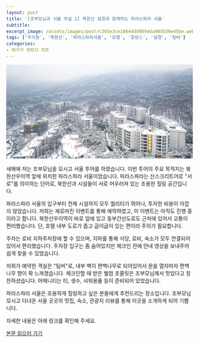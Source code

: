 ```yaml
---
layout: post
title: '[조부모님과 서울 마실 1] 북한산 설경과 함께하는 파라스파라 서울'
subtitle: 
excerpt_image: /assets/images/post/c303e3ce18044dd9894da905b39e45be.webp
tags: ['우이동', '북한산', '파라스파라서울', '호텔', '호캉스', '설경', '팀버']
categories: 
- 여기가 히트다 히트
---
```


![메인 이미지](/assets/images/post/c303e3ce18044dd9894da905b39e45be.webp)

새해에 저는 조부모님을 모시고 서울 투어를 하였습니다. 이번 투어의 주요 목적지는 북한산우이역 앞에 위치한 파라스파라 서울이었습니다. 파라스파라는 산스크리트어로 "서로"를 의미하는 단어로, 북한산과 시설들이 서로 어우러져 있는 조용한 힐링 공간입니다.

파라스파라 서울의 입구부터 전체 시설까지 모두 퀄리티가 뛰어나, 투자한 비용이 아깝지 않았습니다. 저희는 제로마진 이벤트를 통해 예약하였고, 이 이벤트는 아직도 진행 중이라고 합니다. 북한산우이역이 바로 앞에 있고 동부간선도로도 근처에 있어서 교통이 편리했습니다. 단, 호텔 내부 도로가 좁고 굽이굽이 있는 편이라 주의가 필요합니다.

주차는 로비 지하주차장에 할 수 있으며, 지하를 통해 식당, 로비, 숙소가 모두 연결되어 있어서 편리했습니다. 주차장 입구는 좀 숨어있지만 체크인 전에 안내 영상을 보내주어 쉽게 찾을 수 있었습니다.

저희가 예약한 객실은 "팀버"로, 내부 벽이 편백나무로 되어있어서 문을 열자마자 편백나무 향이 확 느껴졌습니다. 체크인할 때 받은 웰컴 초콜릿은 조부모님께서 맛있다고 칭찬하셨습니다. 어메니티는 티, 생수, 샤워용품 등이 준비되어 있었습니다.

파라스파라 서울은 조용하게 힐링하고 싶은 분들에게 추천드리는 장소입니다. 조부모님 모시고 다녀온 서울 곳곳의 맛집, 숙소, 관광지 리뷰를 통해 이곳을 소개하게 되어 기쁩니다. 

자세한 내용은 아래 링크를 확인해 주세요.

[본문 읽으러 가기](https://m.blog.naver.com/ham_eaten_jellybear/223310004542)
